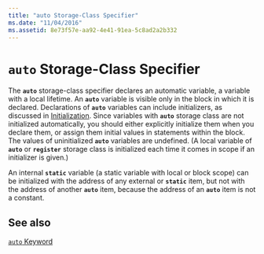 ```yaml
---
title: "auto Storage-Class Specifier"
ms.date: "11/04/2016"
ms.assetid: 8e73f57e-aa92-4e41-91ea-5c8ad2a2b332
---
```

# `auto` Storage-Class Specifier

The **`auto`** storage-class specifier declares an automatic variable, a variable with a local lifetime. An **`auto`** variable is visible only in the block in which it is declared. Declarations of **`auto`** variables can include initializers, as discussed in [Initialization](../c-language/initialization.md). Since variables with **`auto`** storage class are not initialized automatically, you should either explicitly initialize them when you declare them, or assign them initial values in statements within the block. The values of uninitialized **`auto`** variables are undefined. (A local variable of **`auto`** or **`register`** storage class is initialized each time it comes in scope if an initializer is given.)

An internal **`static`** variable (a static variable with local or block scope) can be initialized with the address of any external or **`static`** item, but not with the address of another **`auto`** item, because the address of an **`auto`** item is not a constant.

## See also

[`auto` Keyword](../cpp/auto-cpp.md)
